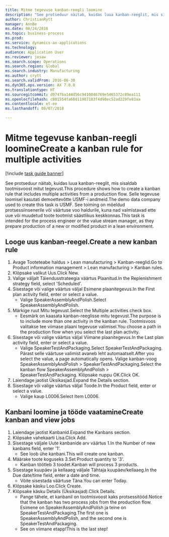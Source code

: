```yaml
--- 
title: Mitme tegevuse kanban-reegli loomine
description: "See protseduur näitab, kuidas luua kanban-reeglit, mis sisaldab tootmisvoost mitut tegevust."
author: ChristianRytt
manager: AnnBe
ms.date: 08/24/2016
ms.topic: business-process
ms.prod: 
ms.service: dynamics-ax-applications
ms.technology: 
audience: Application User
ms.reviewer: josaw
ms.search.scope: Operations
ms.search.region: Global
ms.search.industry: Manufacturing
ms.author: crytt
ms.search.validFrom: 2016-06-30
ms.dyn365.ops.version: AX 7.0.0
ms.translationtype: HT
ms.sourcegitcommit: d9747ba144d56c9410846769e5465372c89ea111
ms.openlocfilehash: c801554fa68d11907103f4d90ec52ad229fe83aa
ms.contentlocale: et-ee
ms.lasthandoff: 08/07/2018

---
```

# <a name="create-a-kanban-rule-for-multiple-activities"></a><span data-ttu-id="4a860-103">Mitme tegevuse kanban-reegli loomine</span><span class="sxs-lookup"><span data-stu-id="4a860-103">Create a kanban rule for multiple activities</span></span>

[!include [task guide banner](../../includes/task-guide-banner.md)]

<span data-ttu-id="4a860-104">See protseduur näitab, kuidas luua kanban-reeglit, mis sisaldab tootmisvoost mitut tegevust.</span><span class="sxs-lookup"><span data-stu-id="4a860-104">This procedure shows how to create a kanban rule that includes multiple activities from a production flow.</span></span> <span data-ttu-id="4a860-105">Selle tegevuse loomisel kasutati demoettevõtte USMF-i andmeid.</span><span class="sxs-lookup"><span data-stu-id="4a860-105">The demo data company used to create this task is USMF.</span></span> <span data-ttu-id="4a860-106">See toiming on mõeldud protsessiinsenerile või väärtuse voo haldurile, kuna nad valmistavad ette uue või muudetud toote tootmist säästlikus keskkonnas.</span><span class="sxs-lookup"><span data-stu-id="4a860-106">This task is intended for the process engineer or the value stream manager, as they prepare production of a new or modified product in a lean environment.</span></span>


## <a name="create-a-new-kanban-rule"></a><span data-ttu-id="4a860-107">Looge uus kanban-reegel.</span><span class="sxs-lookup"><span data-stu-id="4a860-107">Create a new kanban rule</span></span>
1. <span data-ttu-id="4a860-108">Avage Tooteteabe haldus > Lean manufacturing > Kanban-reeglid.</span><span class="sxs-lookup"><span data-stu-id="4a860-108">Go to Product information management > Lean manufacturing > Kanban rules.</span></span>
2. <span data-ttu-id="4a860-109">Klõpsake valikut Uus.</span><span class="sxs-lookup"><span data-stu-id="4a860-109">Click New.</span></span>
3. <span data-ttu-id="4a860-110">Valige väljalt Täiendusstrateegia väärtus Plaanitud.</span><span class="sxs-lookup"><span data-stu-id="4a860-110">In the Replenishment strategy field, select 'Scheduled'.</span></span>
4. <span data-ttu-id="4a860-111">Sisestage või valige väärtus väljal Esimene plaanitegevus.</span><span class="sxs-lookup"><span data-stu-id="4a860-111">In the First plan activity field, enter or select a value.</span></span>
    * <span data-ttu-id="4a860-112">Valige SpeakerAssemblyAndPolish.</span><span class="sxs-lookup"><span data-stu-id="4a860-112">Select SpeakerAssemblyAndPolish.</span></span>  
5. <span data-ttu-id="4a860-113">Märkige ruut Mitu tegevust.</span><span class="sxs-lookup"><span data-stu-id="4a860-113">Select the Multiple activities check box.</span></span>
    * <span data-ttu-id="4a860-114">Eesmärk on kaasata kanban-reeglisse mitu tegevust.</span><span class="sxs-lookup"><span data-stu-id="4a860-114">The purpose is to include more than one activity in the kanban rule.</span></span> <span data-ttu-id="4a860-115">Tootmisvoos valitakse tee viimase plaani tegevuse valimisel.</span><span class="sxs-lookup"><span data-stu-id="4a860-115">You choose a path in the production flow when you select the last plan activity.</span></span>  
6. <span data-ttu-id="4a860-116">Sisestage või valige väärtus väljal Viimane plaanitegevus.</span><span class="sxs-lookup"><span data-stu-id="4a860-116">In the Last plan activity field, enter or select a value.</span></span>
    * <span data-ttu-id="4a860-117">Valige SpeakerTestAndPackaging.</span><span class="sxs-lookup"><span data-stu-id="4a860-117">Select SpeakerTestAndPackaging.</span></span> <span data-ttu-id="4a860-118">Pärast selle väärtuse valimist avaneb leht automaatselt.</span><span class="sxs-lookup"><span data-stu-id="4a860-118">After you select the value, a page automatically opens.</span></span> <span data-ttu-id="4a860-119">Valige kanban-voog SpeakerAssemblyAndPolish > SpeakerTestAndPackaging.</span><span class="sxs-lookup"><span data-stu-id="4a860-119">Select the kanban flow SpeakerAssemblyAndPolish > SpeakerTestAndPackaging.</span></span> <span data-ttu-id="4a860-120">Klõpsake nuppu OK.</span><span class="sxs-lookup"><span data-stu-id="4a860-120">Click OK.</span></span>  
7. <span data-ttu-id="4a860-121">Laiendage jaotist Üksikasjad.</span><span class="sxs-lookup"><span data-stu-id="4a860-121">Expand the Details section.</span></span>
8. <span data-ttu-id="4a860-122">Sisestage või valige väärtus väljal Toode.</span><span class="sxs-lookup"><span data-stu-id="4a860-122">In the Product field, enter or select a value.</span></span>
    * <span data-ttu-id="4a860-123">Valige kaup L0006.</span><span class="sxs-lookup"><span data-stu-id="4a860-123">Select Item L0006.</span></span>  

## <a name="create-kanban-and-view-jobs"></a><span data-ttu-id="4a860-124">Kanbani loomine ja tööde vaatamine</span><span class="sxs-lookup"><span data-stu-id="4a860-124">Create kanban and view jobs</span></span>
1. <span data-ttu-id="4a860-125">Laiendage jaotist Kanbanid.</span><span class="sxs-lookup"><span data-stu-id="4a860-125">Expand the Kanbans section.</span></span>
2. <span data-ttu-id="4a860-126">Klõpsake vahekaarti Lisa.</span><span class="sxs-lookup"><span data-stu-id="4a860-126">Click Add.</span></span>
3. <span data-ttu-id="4a860-127">Sisestage väljale Uute kanbanide arv väärtus 1.</span><span class="sxs-lookup"><span data-stu-id="4a860-127">In the Number of new kanbans field, enter '1'.</span></span>
    * <span data-ttu-id="4a860-128">See loob ühe kanbani.</span><span class="sxs-lookup"><span data-stu-id="4a860-128">This will create one kanban.</span></span>  
4. <span data-ttu-id="4a860-129">Määrake toote koguseks 3.</span><span class="sxs-lookup"><span data-stu-id="4a860-129">Set Product quantity to '3'.</span></span>
    * <span data-ttu-id="4a860-130">Kanban töötleb 3 toodet.</span><span class="sxs-lookup"><span data-stu-id="4a860-130">Kanban will process 3 products.</span></span>  
5. <span data-ttu-id="4a860-131">Sisestage kuupäev ja kellaaeg väljale Tähtaja kuupäev/kellaaeg.</span><span class="sxs-lookup"><span data-stu-id="4a860-131">In the Due date/time field, enter a date and time.</span></span>
    * <span data-ttu-id="4a860-132">Võite sisestada väärtuse Täna.</span><span class="sxs-lookup"><span data-stu-id="4a860-132">You can enter Today.</span></span>  
6. <span data-ttu-id="4a860-133">Klõpsake käsku Loo.</span><span class="sxs-lookup"><span data-stu-id="4a860-133">Click Create.</span></span>
7. <span data-ttu-id="4a860-134">Klõpsake käsku Details (Üksikasjad).</span><span class="sxs-lookup"><span data-stu-id="4a860-134">Click Details.</span></span>
    * <span data-ttu-id="4a860-135">Pange tähele, et kanbanil on tootmisvoost kaks protsessitööd.</span><span class="sxs-lookup"><span data-stu-id="4a860-135">Notice that the kanban has two process jobs from the production flow.</span></span> <span data-ttu-id="4a860-136">Esimene on SpeakerAssemblyAndPolish ja teine on SpeakerTestAndPackaging.</span><span class="sxs-lookup"><span data-stu-id="4a860-136">The first one is SpeakerAssemblyAndPolish, and the second one is SpeakerTestAndPackaging.</span></span>  
    * <span data-ttu-id="4a860-137">See on viimane etapp!</span><span class="sxs-lookup"><span data-stu-id="4a860-137">This is the last step!</span></span>  


